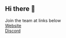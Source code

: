 ## Hi there 👋

Join the team at links below  
[Website](https://gt2ai.github.io/home/{:target="_blank"})  
[Discord](https://discord.gg/tdZvPuTazB{:target="_blank"})  